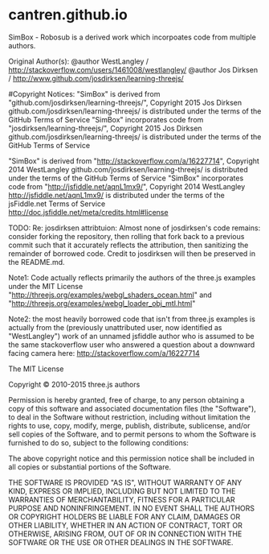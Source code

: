 # cantren.github.io

SimBox - Robosub is a derived work which incorpoates code from multiple authors.

Original Author(s):
@author WestLangley / http://stackoverflow.com/users/1461008/westlangley/
@author Jos Dirksen / http://www.github.com/josdirksen/learning-threejs/

#Copyright Notices:
"SimBox" is derived from "github.com/josdirksen/learning-threejs/", Copyright 2015 Jos Dirksen
github.com/josdirksen/learning-threejs/ is distributed under the terms of the GitHub Terms of Service
"SimBox" incorporates code from "josdirksen/learning-threejs/", Copyright 2015 Jos Dirksen
github.com/josdirksen/learning-threejs/ is distributed under the terms of the GitHub Terms of Service
 
"SimBox" is derived from "http://stackoverflow.com/a/16227714", Copyright 2014 WestLangley
github.com/josdirksen/learning-threejs/ is distributed under the terms of the GitHub Terms of Service
"SimBox" incorporates code from "http://jsfiddle.net/aqnL1mx9/", Copyright 2014 WestLangley
http://jsfiddle.net/aqnL1mx9/ is distributed under the terms of the jsFiddle.net Terms of Service
http://doc.jsfiddle.net/meta/credits.html#license

TODO: Re: josdirksen attribtuion: Almost none of josdirksen's code remains: consider forking the repository, then rolling that fork back to a previous commit such that it accurately reflects the attribution, then sanitizing the remainder of borrowed code. Credit to josdirksen will then be preserved in the README.md.

Note1: Code actually reflects primarily the authors of the three.js examples under the MIT License 
"http://threejs.org/examples/webgl_shaders_ocean.html"
and
"http://threejs.org/examples/webgl_loader_obj_mtl.html"

Note2: the most heavily borrowed code that isn't from three.js examples is actually from the (previously unattributed user, now identified as "WestLangley") work of an unnamed jsfiddle author who is assumed to be the same stackoverflow user who answered a question about a downward facing camera here: http://stackoverflow.com/a/16227714

The MIT License

Copyright © 2010-2015 three.js authors

Permission is hereby granted, free of charge, to any person obtaining a copy
of this software and associated documentation files (the "Software"), to deal
in the Software without restriction, including without limitation the rights
to use, copy, modify, merge, publish, distribute, sublicense, and/or sell
copies of the Software, and to permit persons to whom the Software is
furnished to do so, subject to the following conditions:

The above copyright notice and this permission notice shall be included in
all copies or substantial portions of the Software.

THE SOFTWARE IS PROVIDED "AS IS", WITHOUT WARRANTY OF ANY KIND, EXPRESS OR
IMPLIED, INCLUDING BUT NOT LIMITED TO THE WARRANTIES OF MERCHANTABILITY,
FITNESS FOR A PARTICULAR PURPOSE AND NONINFRINGEMENT. IN NO EVENT SHALL THE
AUTHORS OR COPYRIGHT HOLDERS BE LIABLE FOR ANY CLAIM, DAMAGES OR OTHER
LIABILITY, WHETHER IN AN ACTION OF CONTRACT, TORT OR OTHERWISE, ARISING FROM,
OUT OF OR IN CONNECTION WITH THE SOFTWARE OR THE USE OR OTHER DEALINGS IN
THE SOFTWARE.
